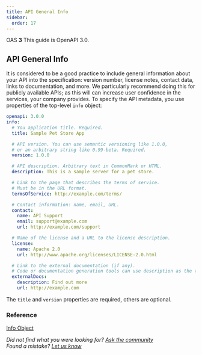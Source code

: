```yaml
---
title: API General Info
sidebar:
  order: 17
---
```


OAS **3** This guide is OpenAPI 3.0.

## API General Info

It is considered to be a good practice to include general information about your API into the specification: version number, license notes, contact data, links to documentation, and more. We particularly recommend doing this for publicly available APIs; as this will can increase user confidence in the services, your company provides. To specify the API metadata, you use properties of the top-level `info` object:

```yaml
openapi: 3.0.0
info:
  # You application title. Required.
  title: Sample Pet Store App

  # API version. You can use semantic versioning like 1.0.0,
  # or an arbitrary string like 0.99-beta. Required.
  version: 1.0.0

  # API description. Arbitrary text in CommonMark or HTML.
  description: This is a sample server for a pet store.

  # Link to the page that describes the terms of service.
  # Must be in the URL format.
  termsOfService: http://example.com/terms/

  # Contact information: name, email, URL.
  contact:
    name: API Support
    email: support@example.com
    url: http://example.com/support

  # Name of the license and a URL to the license description.
  license:
    name: Apache 2.0
    url: http://www.apache.org/licenses/LICENSE-2.0.html

  # Link to the external documentation (if any).
  # Code or documentation generation tools can use description as the text of the link.
  externalDocs:
    description: Find out more
    url: http://example.com
```

The `title` and `version` properties are required, others are optional.

### Reference

[Info Object](https://github.com/OAI/OpenAPI-Specification/blob/master/versions/3.0.3.md#infoObject)

_Did not find what you were looking for? [Ask the community](https://community.smartbear.com/t5/Swagger-Open-Source-Tools/bd-p/SwaggerOSTools)  
Found a mistake? [Let us know](https://github.com/swagger-api/swagger.io/issues)_
